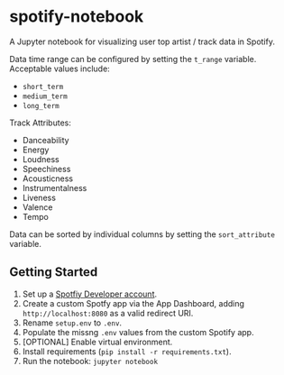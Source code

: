 # spotify-notebook

A Jupyter notebook for visualizing user top artist / track data in Spotify.

Data time range can be configured by setting the `t_range` variable. Acceptable values include:

- `short_term`
- `medium_term`
- `long_term`

Track Attributes:

- Danceability
- Energy
- Loudness
- Speechiness
- Acousticness
- Instrumentalness
- Liveness
- Valence
- Tempo

Data can be sorted by individual columns by setting the `sort_attribute` variable.

## Getting Started

1. Set up a [Spotfiy Developer account](https://developer.spotify.com/).
2. Create a custom Spotfy app via the App Dashboard, adding `http://localhost:8080` as a valid redirect URI.
3. Rename `setup.env` to `.env`.
4. Populate the missng `.env` values from the custom Spotify app.
5. [OPTIONAL] Enable virtual environment.
6. Install requirements (`pip install -r requirements.txt`).
7. Run the notebook: `jupyter notebook`

